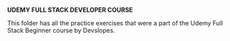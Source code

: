 **UDEMY FULL STACK DEVELOPER COURSE**

This folder has all the practice exercises that were a part of the Udemy Full Stack Beginner course by Devslopes. 
